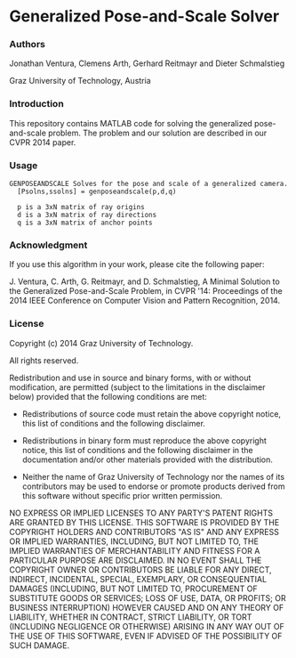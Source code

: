 Generalized Pose-and-Scale Solver
=================================

### Authors
Jonathan Ventura, Clemens Arth, Gerhard Reitmayr and Dieter Schmalstieg

Graz University of Technology, Austria

### Introduction
This repository contains MATLAB code for solving the generalized pose-and-scale problem.
The problem and our solution are described in our CVPR 2014 paper.

### Usage
	GENPOSEANDSCALE Solves for the pose and scale of a generalized camera.
	  [Psolns,ssolns] = genposeandscale(p,d,q)

	  p is a 3xN matrix of ray origins
	  d is a 3xN matrix of ray directions
	  q is a 3xN matrix of anchor points

### Acknowledgment
If you use this algorithm in your work, please cite the following paper:

J. Ventura, C. Arth, G. Reitmayr, and D. Schmalstieg,
A Minimal Solution to the Generalized Pose-and-Scale Problem, in CVPR '14: Proceedings of the 2014 IEEE Conference on Computer Vision and Pattern Recognition, 2014.

### License
Copyright (c) 2014 Graz University of Technology.

All rights reserved.

Redistribution and use in source and binary forms, with or without
modification, are permitted (subject to the limitations in the disclaimer
below) provided that the following conditions are met:

 * Redistributions of source code must retain the above copyright
   notice, this list of conditions and the following disclaimer.

 * Redistributions in binary form must reproduce the above copyright
   notice, this list of conditions and the following disclaimer in the
   documentation and/or other materials provided with the distribution.

 * Neither the name of Graz University of Technology nor the names of its
   contributors may be used to endorse or promote products derived from this
   software without specific prior written permission.

NO EXPRESS OR IMPLIED LICENSES TO ANY PARTY'S PATENT RIGHTS ARE GRANTED BY THIS
LICENSE.  THIS SOFTWARE IS PROVIDED BY THE COPYRIGHT HOLDERS AND CONTRIBUTORS
"AS IS" AND ANY EXPRESS OR IMPLIED WARRANTIES, INCLUDING, BUT NOT LIMITED TO,
THE IMPLIED WARRANTIES OF MERCHANTABILITY AND FITNESS FOR A PARTICULAR PURPOSE
ARE DISCLAIMED. IN NO EVENT SHALL THE COPYRIGHT OWNER OR CONTRIBUTORS BE LIABLE
FOR ANY DIRECT, INDIRECT, INCIDENTAL, SPECIAL, EXEMPLARY, OR CONSEQUENTIAL
DAMAGES (INCLUDING, BUT NOT LIMITED TO, PROCUREMENT OF SUBSTITUTE GOODS OR
SERVICES; LOSS OF USE, DATA, OR PROFITS; OR BUSINESS INTERRUPTION) HOWEVER
CAUSED AND ON ANY THEORY OF LIABILITY, WHETHER IN CONTRACT, STRICT LIABILITY,
OR TORT (INCLUDING NEGLIGENCE OR OTHERWISE) ARISING IN ANY WAY OUT OF THE USE
OF THIS SOFTWARE, EVEN IF ADVISED OF THE POSSIBILITY OF SUCH DAMAGE.

